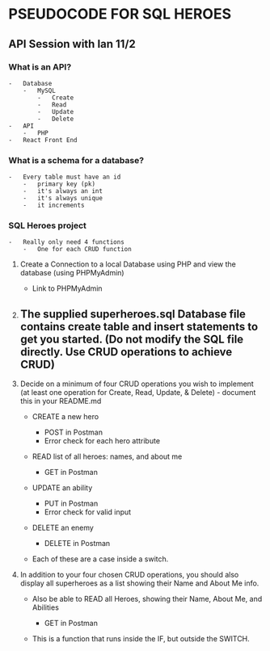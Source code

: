# PSEUDOCODE FOR SQL HEROES

## API Session with Ian 11/2

### What is an API?
    -   Database
        -   MySQL
            -   Create
            -   Read
            -   Update
            -   Delete
    -   API
        -   PHP
    -   React Front End

### What is a schema for a database?
    -   Every table must have an id
        -   primary key (pk)
        -   it's always an int
        -   it's always unique
        -   it increments

### SQL Heroes project
    -   Really only need 4 functions
        -   One for each CRUD function

1. Create a Connection to a local Database using PHP and view the database (using PHPMyAdmin)
    -   Link to PHPMyAdmin
2. The supplied superheroes.sql Database file contains create table and insert statements to get you started. (Do not modify the SQL file directly. Use CRUD operations to achieve CRUD)
    -   
3. Decide on a minimum of four CRUD operations you wish to implement (at least one operation for Create, Read, Update, & Delete) - document this in your README.md
    -   CREATE a new hero
        -   POST in Postman
        -   Error check for each hero attribute
    -   READ list of all heroes: names, and about me
        -   GET in Postman
    -   UPDATE an ability
        -   PUT in Postman
        -   Error check for valid input
    -   DELETE an enemy
        -   DELETE in Postman

    -   Each of these are a case inside a switch.

4. In addition to your four chosen CRUD operations, you should also display all superheroes as a list showing their Name and About Me info.
    -   Also be able to READ all Heroes, showing their Name, About Me, and Abilities
        -   GET in Postman
    
    -   This is a function that runs inside the IF, but outside the SWITCH.

